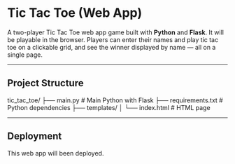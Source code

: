 
# Tic Tac Toe (Web App)

A two-player Tic Tac Toe web app game built with **Python** and **Flask**. It will be playable in the browser. Players can enter their names and play tic tac toe on a clickable grid, and see the winner displayed by name — all on a single page.

---

## Project Structure

tic_tac_toe/
├── main.py # Main Python with Flask
├── requirements.txt # Python dependencies
├── templates/
│ └── index.html # HTML page

---

## Deployment

This web app will been deployed. 
